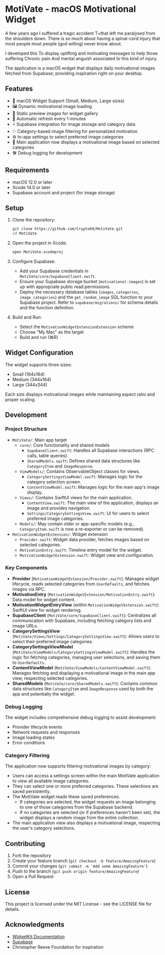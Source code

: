 # MotiVate - macOS Motivational Widget

A few years ago I suffered a tragic accident T=that left me paralysed from the shoulders down. There is so much about having a spinal-cord injury that most people most people (god willing) never know about.

I developed this To display uplifting and motivating messages to help those suffering Chronic pain And mental anguish associated to this kind of injury.

The application is a macOS widget that displays daily motivational images fetched from Supabase, providing inspiration right on your desktop.

## Features

- 📱 macOS Widget Support (Small, Medium, Large sizes)
- 🖼️ Dynamic motivational image loading
- 🎨 Static preview images for widget gallery
- 🔄 Automatic refresh every 1 minutes
- ⚡ Supabase integration for image storage and category data
- ✨ Category-based image filtering for personalized motivation
- ⚙️ In-app settings to select preferred image categories
- 📱 Main application now displays a motivational image based on selected categories
- 🛠️ Debug logging for development

## Requirements

- macOS 12.0 or later
- Xcode 14.0 or later
- Supabase account and project (for image storage)

## Setup

1. Clone the repository:
   ```bash
   git clone https://github.com/Crypto69/MotiVate.git
   cd MotiVate
   ```

2. Open the project in Xcode:
   ```bash
   open MotiVate.xcodeproj
   ```

3. Configure Supabase:
   - Add your Supabase credentials in `MotiVate/core/SupabaseClient.swift`.
   - Ensure your Supabase storage bucket (`motivational-images`) is set up with appropriate public read permissions.
   - Deploy the necessary database tables (`images`, `categories`, `image_categories`) and the `get_random_image` SQL function to your Supabase project. Refer to `supabase/migrations/` for schema details and the function definition.
 
4. Build and Run:
   - Select the `MotivationWidgetExtensionExtension` scheme
   - Choose "My Mac" as the target
   - Build and run (⌘R)

## Widget Configuration

The widget supports three sizes:
- Small (164x164)
- Medium (344x164)
- Large (344x344)

Each size displays motivational images while maintaining aspect ratio and proper scaling.

## Development

### Project Structure

- `MotiVate/`: Main app target
  - `core/`: Core functionality and shared models
    - `SupabaseClient.swift`: Handles all Supabase interactions (RPC calls, table queries).
    - `SharedModels.swift`: Defines shared data structures like `CategoryItem` and `ImageResponse`.
  - `ViewModels/`: Contains ObservableObject classes for views.
    - `CategorySettingsViewModel.swift`: Manages logic for the category selection screen.
    - `ContentViewModel.swift`: Manages logic for the main app's image display.
  - `Views/`: Contains SwiftUI views for the main application.
    - `ContentView.swift`: The main view of the application, displays an image and provides navigation.
    - `Settings/CategorySettingsView.swift`: UI for users to select preferred image categories.
  - `Models/`: May contain older or app-specific models (e.g., `CategoryItem.swift` is now a re-exporter or can be removed).
- `MotivationWidgetExtension/`: Widget extension
  - `Provider.swift`: Widget data provider, fetches images based on selected categories.
  - `MotivationEntry.swift`: Timeline entry model for the widget.
  - `MotivationWidgetExtension.swift`: Widget view and configuration.

### Key Components

- **Provider** (`MotivationWidgetExtension/Provider.swift`): Manages widget lifecycle, reads selected categories from `UserDefaults`, and fetches images via RPC.
- **MotivationEntry** (`MotivationWidgetExtension/MotivationEntry.swift`): Data model for widget content.
- **MotivationWidgetEntryView** (within `MotivationWidgetExtension.swift`): SwiftUI view for widget rendering.
- **SupabaseClient** (`MotiVate/core/SupabaseClient.swift`): Centralizes all communication with Supabase, including fetching category lists and image URLs.
- **CategorySettingsView** (`MotiVate/Views/Settings/CategorySettingsView.swift`): Allows users to select their preferred image categories.
- **CategorySettingsViewModel** (`MotiVate/ViewModels/CategorySettingsViewModel.swift`): Handles the logic for fetching categories, managing user selections, and saving them to `UserDefaults`.
- **ContentViewModel** (`MotiVate/ViewModels/ContentViewModel.swift`): Manages fetching and displaying a motivational image in the main app view, respecting selected categories.
- **SharedModels** (`MotiVate/core/SharedModels.swift`): Contains common data structures like `CategoryItem` and `ImageResponse` used by both the app and potentially the widget.

### Debug Logging

The widget includes comprehensive debug logging to assist development:
- Provider lifecycle events
- Network requests and responses
- Image loading states
- Error conditions

### Category Filtering
The application now supports filtering motivational images by category:
- Users can access a settings screen within the main MotiVate application to view all available image categories.
- They can select one or more preferred categories. These selections are saved persistently.
- The MotiVate widget reads these saved preferences.
  - If categories are selected, the widget requests an image belonging to one of those categories from the Supabase backend.
  - If no categories are selected (or if preferences haven't been set), the widget displays a random image from the entire collection.
- The main application view also displays a motivational image, respecting the user's category selections.

## Contributing

1. Fork the repository
2. Create your feature branch (`git checkout -b feature/AmazingFeature`)
3. Commit your changes (`git commit -m 'Add some AmazingFeature'`)
4. Push to the branch (`git push origin feature/AmazingFeature`)
5. Open a Pull Request

## License

This project is licensed under the MIT License - see the LICENSE file for details.

## Acknowledgments

- [WidgetKit Documentation](https://developer.apple.com/documentation/widgetkit)
- [Supabase](https://supabase.io/)
- Christopher Reeve Foundation for inspiration